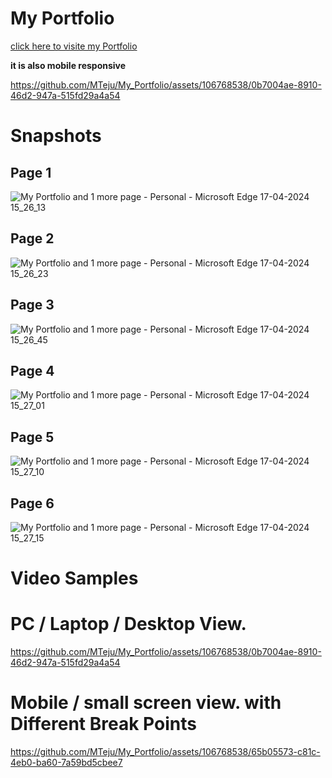 # My Portfolio 
[click here to visite my Portfolio](https://mteju.github.io/My_Portfolio/)

**it is also mobile responsive**

https://github.com/MTeju/My_Portfolio/assets/106768538/0b7004ae-8910-46d2-947a-515fd29a4a54

#

# Snapshots

## Page 1
![My Portfolio and 1 more page - Personal - Microsoft​ Edge 17-04-2024 15_26_13](https://github.com/MTeju/My_Portfolio/assets/106768538/9c263f2b-2f3a-470a-a2bd-21417bed79c2)

## Page 2
![My Portfolio and 1 more page - Personal - Microsoft​ Edge 17-04-2024 15_26_23](https://github.com/MTeju/My_Portfolio/assets/106768538/2237ac01-bfd2-4f16-bade-6914e8426581)

## Page 3
![My Portfolio and 1 more page - Personal - Microsoft​ Edge 17-04-2024 15_26_45](https://github.com/MTeju/My_Portfolio/assets/106768538/1ac243a8-6e6c-4aca-92ea-d958a91b61d7)

## Page 4
![My Portfolio and 1 more page - Personal - Microsoft​ Edge 17-04-2024 15_27_01](https://github.com/MTeju/My_Portfolio/assets/106768538/bc02fb4b-2e61-4a28-9176-7b642d1be483)

## Page 5
![My Portfolio and 1 more page - Personal - Microsoft​ Edge 17-04-2024 15_27_10](https://github.com/MTeju/My_Portfolio/assets/106768538/cd68ca4a-9498-4ef5-83da-df4d3dc83e68)

## Page 6
![My Portfolio and 1 more page - Personal - Microsoft​ Edge 17-04-2024 15_27_15](https://github.com/MTeju/My_Portfolio/assets/106768538/8fa75120-cdc1-44a0-8202-dd7b72bd6b4c)

#

# Video Samples

# PC / Laptop / Desktop View.
https://github.com/MTeju/My_Portfolio/assets/106768538/0b7004ae-8910-46d2-947a-515fd29a4a54

#

# Mobile / small screen view. with Different Break Points
https://github.com/MTeju/My_Portfolio/assets/106768538/65b05573-c81c-4eb0-ba60-7a59bd5cbee7
